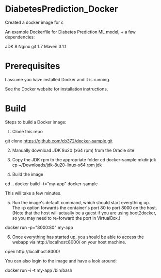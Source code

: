 # DiabetesPrediction_Docker
Created a docker image for c

An example Dockerfile for Diabetes Prediction ML model, + a few dependencies:

JDK 8
Nginx
git 1.7
Maven 3.1.1

# Prerequisites

I assume you have installed Docker and it is running.

See the Docker website for installation instructions.

# Build

Steps to build a Docker image:

1. Clone this repo

git clone https://github.com/cb372/docker-sample.git

2. Manually download JDK 8u20 (x64 rpm) from the Oracle site

3. Copy the JDK rpm to the appropriate folder
cd docker-sample
mkdir jdk
cp ~/Downloads/jdk-8u20-linux-x64.rpm jdk

4. Build the image

cd ..
docker build -t="my-app" docker-sample

This will take a few minutes.

5. Run the image's default command, which should start everything up. The -p option forwards the container's port 80 to port 8000 on the host. (Note that the host will actually be a guest if you are using boot2docker, so you may need to re-forward the port in VirtualBox.)

docker run -p="8000:80" my-app

6. Once everything has started up, you should be able to access the webapp via http://localhost:8000/ on your host machine.

open http://localhost:8000/

You can also login to the image and have a look around:

docker run -i -t my-app /bin/bash
